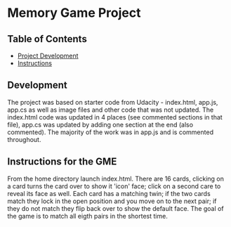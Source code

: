 # Memory Game Project

## Table of Contents

* [Project Development](#development)
* [Instructions](#instructions)


## Development

The project was based on starter code from Udacity - index.html, app.js, app.cs as well as image files and other code that was not updated.  The index.html code was updated in 4 places (see commented sections in that file), app.cs was updated by adding one section at the end (also commented).  The majority of the work was in app.js and is commented throughout.

## Instructions for the GME

From the home directory launch index.html.  There are 16 cards, clicking on a card turns the card over to show it 'icon' face; click on a second care to reveal its face as well.  Each card has a matching twin; if the two cards match they lock in the open position and you move on to the next pair; if they do not match they flip back over to show the default face.  The goal of the game is to match all eigth pairs in the shortest time.
